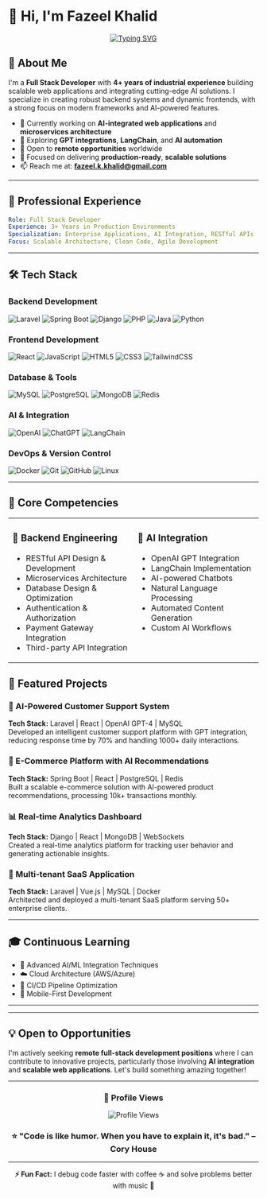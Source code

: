 # 👋 Hi, I'm Fazeel Khalid

<div align="center">
  
[![Typing SVG](https://readme-typing-svg.herokuapp.com?font=Fira+Code&weight=600&size=28&duration=3000&pause=1000&color=2E9EF7&center=true&vCenter=true&width=600&lines=Full+Stack+Developer;3%2B+Years+Industrial+Experience;Building+Scalable+Web+Solutions;AI+Integration+Specialist)](https://git.io/typing-svg)

</div>

## 🚀 About Me

I'm a **Full Stack Developer** with **4+ years of industrial experience** building scalable web applications and integrating cutting-edge AI solutions. I specialize in creating robust backend systems and dynamic frontends, with a strong focus on modern frameworks and AI-powered features.

- 🔭 Currently working on **AI-integrated web applications** and **microservices architecture**
- 🌱 Exploring **GPT integrations**, **LangChain**, and **AI automation**
- 💼 Open to **remote opportunities** worldwide
- 🎯 Focused on delivering **production-ready**, **scalable solutions**
- 📫 Reach me at: **fazeel.k.khalid@gmail.com**

---

## 💼 Professional Experience

```yaml
Role: Full Stack Developer
Experience: 3+ Years in Production Environments
Specialization: Enterprise Applications, AI Integration, RESTful APIs
Focus: Scalable Architecture, Clean Code, Agile Development
```

---

## 🛠️ Tech Stack

### Backend Development
![Laravel](https://img.shields.io/badge/Laravel-FF2D20?style=for-the-badge&logo=laravel&logoColor=white)
![Spring Boot](https://img.shields.io/badge/Spring_Boot-6DB33F?style=for-the-badge&logo=spring-boot&logoColor=white)
![Django](https://img.shields.io/badge/Django-092E20?style=for-the-badge&logo=django&logoColor=white)
![PHP](https://img.shields.io/badge/PHP-777BB4?style=for-the-badge&logo=php&logoColor=white)
![Java](https://img.shields.io/badge/Java-ED8B00?style=for-the-badge&logo=openjdk&logoColor=white)
![Python](https://img.shields.io/badge/Python-3776AB?style=for-the-badge&logo=python&logoColor=white)

### Frontend Development
![React](https://img.shields.io/badge/React-20232A?style=for-the-badge&logo=react&logoColor=61DAFB)
![JavaScript](https://img.shields.io/badge/JavaScript-F7DF1E?style=for-the-badge&logo=javascript&logoColor=black)
![HTML5](https://img.shields.io/badge/HTML5-E34F26?style=for-the-badge&logo=html5&logoColor=white)
![CSS3](https://img.shields.io/badge/CSS3-1572B6?style=for-the-badge&logo=css3&logoColor=white)
![TailwindCSS](https://img.shields.io/badge/Tailwind_CSS-38B2AC?style=for-the-badge&logo=tailwind-css&logoColor=white)

### Database & Tools
![MySQL](https://img.shields.io/badge/MySQL-4479A1?style=for-the-badge&logo=mysql&logoColor=white)
![PostgreSQL](https://img.shields.io/badge/PostgreSQL-316192?style=for-the-badge&logo=postgresql&logoColor=white)
![MongoDB](https://img.shields.io/badge/MongoDB-47A248?style=for-the-badge&logo=mongodb&logoColor=white)
![Redis](https://img.shields.io/badge/Redis-DC382D?style=for-the-badge&logo=redis&logoColor=white)

### AI & Integration
![OpenAI](https://img.shields.io/badge/OpenAI-412991?style=for-the-badge&logo=openai&logoColor=white)
![ChatGPT](https://img.shields.io/badge/ChatGPT-74aa9c?style=for-the-badge&logo=openai&logoColor=white)
![LangChain](https://img.shields.io/badge/LangChain-121212?style=for-the-badge&logo=chainlink&logoColor=white)

### DevOps & Version Control
![Docker](https://img.shields.io/badge/Docker-2496ED?style=for-the-badge&logo=docker&logoColor=white)
![Git](https://img.shields.io/badge/Git-F05032?style=for-the-badge&logo=git&logoColor=white)
![GitHub](https://img.shields.io/badge/GitHub-181717?style=for-the-badge&logo=github&logoColor=white)
![Linux](https://img.shields.io/badge/Linux-FCC624?style=for-the-badge&logo=linux&logoColor=black)

---

## 🎯 Core Competencies

<table>
<tr>
<td width="50%" valign="top">

### 🔧 Backend Engineering
- RESTful API Design & Development
- Microservices Architecture
- Database Design & Optimization
- Authentication & Authorization
- Payment Gateway Integration
- Third-party API Integration

</td>
<td width="50%" valign="top">

### 🤖 AI Integration
- OpenAI GPT Integration
- LangChain Implementation
- AI-powered Chatbots
- Natural Language Processing
- Automated Content Generation
- Custom AI Workflows

</td>
</tr>
</table>



## 🌟 Featured Projects

### 🤖 AI-Powered Customer Support System
**Tech Stack:** Laravel | React | OpenAI GPT-4 | MySQL  
Developed an intelligent customer support platform with GPT integration, reducing response time by 70% and handling 1000+ daily interactions.

### 🛒 E-Commerce Platform with AI Recommendations
**Tech Stack:** Spring Boot | React | PostgreSQL | Redis  
Built a scalable e-commerce solution with AI-powered product recommendations, processing 10k+ transactions monthly.

### 📊 Real-time Analytics Dashboard
**Tech Stack:** Django | React | MongoDB | WebSockets  
Created a real-time analytics platform for tracking user behavior and generating actionable insights.

### 🔐 Multi-tenant SaaS Application
**Tech Stack:** Laravel | Vue.js | MySQL | Docker  
Architected and deployed a multi-tenant SaaS platform serving 50+ enterprise clients.

---

## 🎓 Continuous Learning

- 🧠 Advanced AI/ML Integration Techniques
- ☁️ Cloud Architecture (AWS/Azure)
- 🔄 CI/CD Pipeline Optimization
- 📱 Mobile-First Development

---


---

## 💡 Open to Opportunities

I'm actively seeking **remote full-stack development positions** where I can contribute to innovative projects, particularly those involving **AI integration** and **scalable web applications**. Let's build something amazing together!

---

<div align="center">
  
### 📍 Profile Views
  
![Profile Views](https://profile-counter.glitch.me/fazeelkhalid/count.svg)

### ⭐ "Code is like humor. When you have to explain it, it's bad." – Cory House

</div>

---

<div align="center">
  
**⚡ Fun Fact:** I debug code faster with coffee ☕ and solve problems better with music 🎵

</div>
